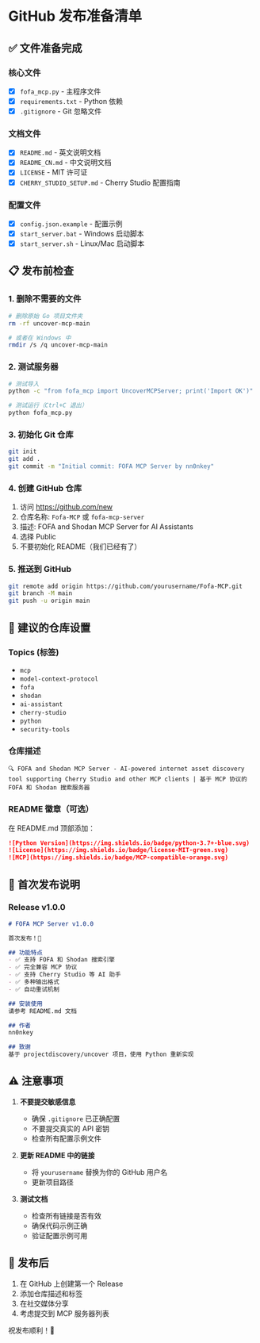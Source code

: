 # GitHub 发布准备清单

## ✅ 文件准备完成

### 核心文件
- [x] `fofa_mcp.py` - 主程序文件
- [x] `requirements.txt` - Python 依赖
- [x] `.gitignore` - Git 忽略文件

### 文档文件
- [x] `README.md` - 英文说明文档
- [x] `README_CN.md` - 中文说明文档
- [x] `LICENSE` - MIT 许可证
- [x] `CHERRY_STUDIO_SETUP.md` - Cherry Studio 配置指南

### 配置文件
- [x] `config.json.example` - 配置示例
- [x] `start_server.bat` - Windows 启动脚本
- [x] `start_server.sh` - Linux/Mac 启动脚本

## 📋 发布前检查

### 1. 删除不需要的文件
```bash
# 删除原始 Go 项目文件夹
rm -rf uncover-mcp-main

# 或者在 Windows 中
rmdir /s /q uncover-mcp-main
```

### 2. 测试服务器
```bash
# 测试导入
python -c "from fofa_mcp import UncoverMCPServer; print('Import OK')"

# 测试运行（Ctrl+C 退出）
python fofa_mcp.py
```

### 3. 初始化 Git 仓库
```bash
git init
git add .
git commit -m "Initial commit: FOFA MCP Server by nn0nkey"
```

### 4. 创建 GitHub 仓库
1. 访问 https://github.com/new
2. 仓库名称: `Fofa-MCP` 或 `fofa-mcp-server`
3. 描述: FOFA and Shodan MCP Server for AI Assistants
4. 选择 Public
5. 不要初始化 README（我们已经有了）

### 5. 推送到 GitHub
```bash
git remote add origin https://github.com/yourusername/Fofa-MCP.git
git branch -M main
git push -u origin main
```

## 🎯 建议的仓库设置

### Topics (标签)
- `mcp`
- `model-context-protocol`
- `fofa`
- `shodan`
- `ai-assistant`
- `cherry-studio`
- `python`
- `security-tools`

### 仓库描述
```
🔍 FOFA and Shodan MCP Server - AI-powered internet asset discovery tool supporting Cherry Studio and other MCP clients | 基于 MCP 协议的 FOFA 和 Shodan 搜索服务器
```

### README 徽章（可选）
在 README.md 顶部添加：
```markdown
![Python Version](https://img.shields.io/badge/python-3.7+-blue.svg)
![License](https://img.shields.io/badge/license-MIT-green.svg)
![MCP](https://img.shields.io/badge/MCP-compatible-orange.svg)
```

## 📝 首次发布说明

### Release v1.0.0
```markdown
# FOFA MCP Server v1.0.0

首次发布！🎉

## 功能特点
- ✅ 支持 FOFA 和 Shodan 搜索引擎
- ✅ 完全兼容 MCP 协议
- ✅ 支持 Cherry Studio 等 AI 助手
- ✅ 多种输出格式
- ✅ 自动重试机制

## 安装使用
请参考 README.md 文档

## 作者
nn0nkey

## 致谢
基于 projectdiscovery/uncover 项目，使用 Python 重新实现
```

## ⚠️ 注意事项

1. **不要提交敏感信息**
   - 确保 `.gitignore` 已正确配置
   - 不要提交真实的 API 密钥
   - 检查所有配置示例文件

2. **更新 README 中的链接**
   - 将 `yourusername` 替换为你的 GitHub 用户名
   - 更新项目路径

3. **测试文档**
   - 检查所有链接是否有效
   - 确保代码示例正确
   - 验证配置示例可用

## 🚀 发布后

1. 在 GitHub 上创建第一个 Release
2. 添加仓库描述和标签
3. 在社交媒体分享
4. 考虑提交到 MCP 服务器列表

祝发布顺利！🎊
